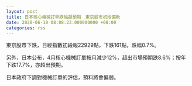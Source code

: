 ```yaml
---
layout: post
title: 日本核心機械訂單跌幅超預期　東京股市初段偏軟
date: 2020-06-10 08:08:23.000000000 +08:00
categories: rss
---
```


東京股市下跌，日經指數初段報22929點，下跌161點，跌幅0.7%。

另外，日本公布，4月核心機械訂單按月減少12%，超出市場預期跌8.6%；按年下跌17.7%，亦超出預期。

日本政府下調對機械訂單的評估，預料將會偏弱。
